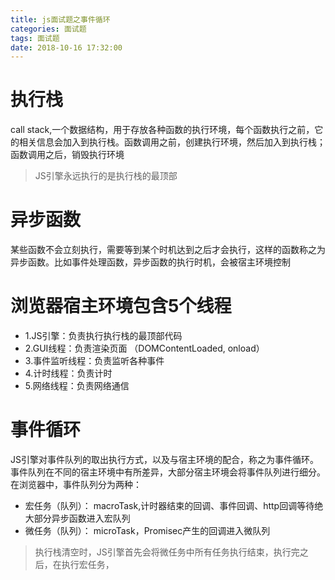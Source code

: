```yaml
---
title: js面试题之事件循环
categories: 面试题
tags: 面试题
date: 2018-10-16 17:32:00
---
```


# 执行栈
call stack,一个数据结构，用于存放各种函数的执行环境，每个函数执行之前，它的相关信息会加入到执行栈。函数调用之前，创建执行环境，然后加入到执行栈；函数调用之后，销毁执行环境
> JS引擎永远执行的是执行栈的最顶部

# 异步函数
某些函数不会立刻执行，需要等到某个时机达到之后才会执行，这样的函数称之为异步函数。比如事件处理函数，异步函数的执行时机，会被宿主环境控制

# 浏览器宿主环境包含5个线程
- 1.JS引擎：负责执行执行栈的最顶部代码
- 2.GUI线程：负责渲染页面 （DOMContentLoaded, onload）
- 3.事件监听线程：负责监听各种事件
- 4.计时线程：负责计时
- 5.网络线程：负责网络通信

# 事件循环
JS引擎对事件队列的取出执行方式，以及与宿主环境的配合，称之为事件循环。
事件队列在不同的宿主环境中有所差异，大部分宿主环境会将事件队列进行细分。在浏览器中，事件队列分为两种：
- 宏任务（队列）： macroTask,计时器结束的回调、事件回调、http回调等待绝大部分异步函数进入宏队列
- 微任务（队列）： microTask，Promisec产生的回调进入微队列

> 执行栈清空时，JS引擎首先会将微任务中所有任务执行结束，执行完之后，在执行宏任务，